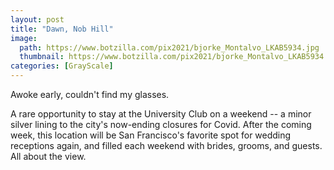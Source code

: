 ```yaml
---
layout: post
title: "Dawn, Nob Hill"
image:
  path: https://www.botzilla.com/pix2021/bjorke_Montalvo_LKAB5934.jpg
  thumbnail: https://www.botzilla.com/pix2021/bjorke_Montalvo_LKAB5934.jpg
categories: [GrayScale]
---
```


Awoke early, couldn't find my glasses.

<!--more-->

A rare opportunity to stay at the University Club on a weekend -- a minor silver lining to the city's now-ending closures for Covid. After the coming week, this location will be San Francisco's favorite spot for wedding receptions again, and filled each weekend with brides, grooms, and guests. All about the view.

